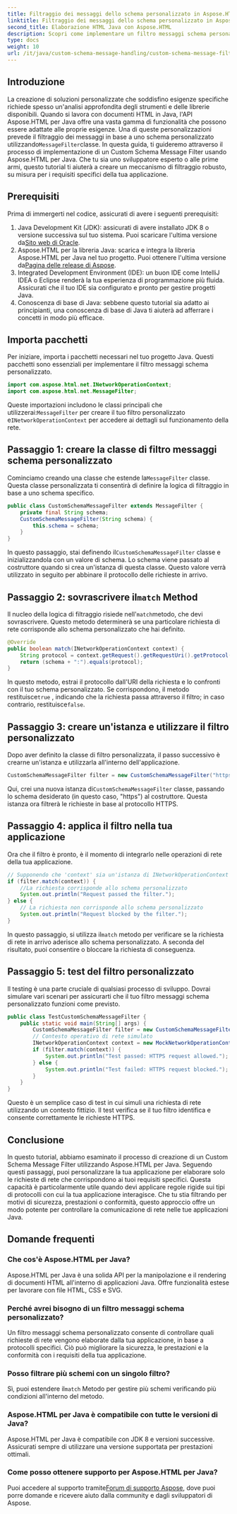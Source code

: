 ```yaml
---
title: Filtraggio dei messaggi dello schema personalizzato in Aspose.HTML per Java
linktitle: Filtraggio dei messaggi dello schema personalizzato in Aspose.HTML per Java
second_title: Elaborazione HTML Java con Aspose.HTML
description: Scopri come implementare un filtro messaggi schema personalizzato in Java usando Aspose.HTML. Segui la nostra guida passo passo per un'esperienza applicativa sicura e personalizzata.
type: docs
weight: 10
url: /it/java/custom-schema-message-handling/custom-schema-message-filter/
---
```

## Introduzione
 La creazione di soluzioni personalizzate che soddisfino esigenze specifiche richiede spesso un'analisi approfondita degli strumenti e delle librerie disponibili. Quando si lavora con documenti HTML in Java, l'API Aspose.HTML per Java offre una vasta gamma di funzionalità che possono essere adattate alle proprie esigenze. Una di queste personalizzazioni prevede il filtraggio dei messaggi in base a uno schema personalizzato utilizzando`MessageFilter`classe. In questa guida, ti guideremo attraverso il processo di implementazione di un Custom Schema Message Filter usando Aspose.HTML per Java. Che tu sia uno sviluppatore esperto o alle prime armi, questo tutorial ti aiuterà a creare un meccanismo di filtraggio robusto, su misura per i requisiti specifici della tua applicazione.
## Prerequisiti
Prima di immergerti nel codice, assicurati di avere i seguenti prerequisiti:
1.  Java Development Kit (JDK): assicurati di avere installato JDK 8 o versione successiva sul tuo sistema. Puoi scaricare l'ultima versione da[Sito web di Oracle](https://www.oracle.com/java/technologies/javase-jdk11-downloads.html).
2.  Aspose.HTML per la libreria Java: scarica e integra la libreria Aspose.HTML per Java nel tuo progetto. Puoi ottenere l'ultima versione da[Pagina delle release di Aspose](https://releases.aspose.com/html/java/).
3. Integrated Development Environment (IDE): un buon IDE come IntelliJ IDEA o Eclipse renderà la tua esperienza di programmazione più fluida. Assicurati che il tuo IDE sia configurato e pronto per gestire progetti Java.
4. Conoscenza di base di Java: sebbene questo tutorial sia adatto ai principianti, una conoscenza di base di Java ti aiuterà ad afferrare i concetti in modo più efficace.
## Importa pacchetti
Per iniziare, importa i pacchetti necessari nel tuo progetto Java. Questi pacchetti sono essenziali per implementare il filtro messaggi schema personalizzato.
```java
import com.aspose.html.net.INetworkOperationContext;
import com.aspose.html.net.MessageFilter;
```
 Queste importazioni includono le classi principali che utilizzerai:`MessageFilter` per creare il tuo filtro personalizzato e`INetworkOperationContext` per accedere ai dettagli sul funzionamento della rete.
## Passaggio 1: creare la classe di filtro messaggi schema personalizzato
 Cominciamo creando una classe che estende la`MessageFilter` classe. Questa classe personalizzata ti consentirà di definire la logica di filtraggio in base a uno schema specifico.
```java
public class CustomSchemaMessageFilter extends MessageFilter {
    private final String schema;
    CustomSchemaMessageFilter(String schema) {
        this.schema = schema;
    }
}
```
 In questo passaggio, stai definendo il`CustomSchemaMessageFilter` classe e inizializzandola con un valore di schema. Lo schema viene passato al costruttore quando si crea un'istanza di questa classe. Questo valore verrà utilizzato in seguito per abbinare il protocollo delle richieste in arrivo.
##  Passaggio 2: sovrascrivere il`match` Method
 Il nucleo della logica di filtraggio risiede nell'`match`metodo, che devi sovrascrivere. Questo metodo determinerà se una particolare richiesta di rete corrisponde allo schema personalizzato che hai definito.
```java
@Override
public boolean match(INetworkOperationContext context) {
    String protocol = context.getRequest().getRequestUri().getProtocol();
    return (schema + ":").equals(protocol);
}
```
 In questo metodo, estrai il protocollo dall'URI della richiesta e lo confronti con il tuo schema personalizzato. Se corrispondono, il metodo restituisce`true` , indicando che la richiesta passa attraverso il filtro; in caso contrario, restituisce`false`.
## Passaggio 3: creare un'istanza e utilizzare il filtro personalizzato
Dopo aver definito la classe di filtro personalizzata, il passo successivo è crearne un'istanza e utilizzarla all'interno dell'applicazione.
```java
CustomSchemaMessageFilter filter = new CustomSchemaMessageFilter("https");
```
 Qui, crei una nuova istanza di`CustomSchemaMessageFilter` classe, passando lo schema desiderato (in questo caso, "https") al costruttore. Questa istanza ora filtrerà le richieste in base al protocollo HTTPS.
## Passaggio 4: applica il filtro nella tua applicazione
Ora che il filtro è pronto, è il momento di integrarlo nelle operazioni di rete della tua applicazione.
```java
// Supponendo che 'context' sia un'istanza di INetworkOperationContext
if (filter.match(context)) {
    //La richiesta corrisponde allo schema personalizzato
    System.out.println("Request passed the filter.");
} else {
    // La richiesta non corrisponde allo schema personalizzato
    System.out.println("Request blocked by the filter.");
}
```
 In questo passaggio, si utilizza il`match` metodo per verificare se la richiesta di rete in arrivo aderisce allo schema personalizzato. A seconda del risultato, puoi consentire o bloccare la richiesta di conseguenza.
## Passaggio 5: test del filtro personalizzato
Il testing è una parte cruciale di qualsiasi processo di sviluppo. Dovrai simulare vari scenari per assicurarti che il tuo filtro messaggi schema personalizzato funzioni come previsto.
```java
public class TestCustomSchemaMessageFilter {
    public static void main(String[] args) {
        CustomSchemaMessageFilter filter = new CustomSchemaMessageFilter("https");
        // Contesto operativo di rete simulato
        INetworkOperationContext context = new MockNetworkOperationContext("https");
        if (filter.match(context)) {
            System.out.println("Test passed: HTTPS request allowed.");
        } else {
            System.out.println("Test failed: HTTPS request blocked.");
        }
    }
}
```
Questo è un semplice caso di test in cui simuli una richiesta di rete utilizzando un contesto fittizio. Il test verifica se il tuo filtro identifica e consente correttamente le richieste HTTPS.
## Conclusione
In questo tutorial, abbiamo esaminato il processo di creazione di un Custom Schema Message Filter utilizzando Aspose.HTML per Java. Seguendo questi passaggi, puoi personalizzare la tua applicazione per elaborare solo le richieste di rete che corrispondono ai tuoi requisiti specifici. Questa capacità è particolarmente utile quando devi applicare regole rigide sui tipi di protocolli con cui la tua applicazione interagisce. Che tu stia filtrando per motivi di sicurezza, prestazioni o conformità, questo approccio offre un modo potente per controllare la comunicazione di rete nelle tue applicazioni Java.
## Domande frequenti
### Che cos'è Aspose.HTML per Java?
Aspose.HTML per Java è una solida API per la manipolazione e il rendering di documenti HTML all'interno di applicazioni Java. Offre funzionalità estese per lavorare con file HTML, CSS e SVG.
### Perché avrei bisogno di un filtro messaggi schema personalizzato?
Un filtro messaggi schema personalizzato consente di controllare quali richieste di rete vengono elaborate dalla tua applicazione, in base a protocolli specifici. Ciò può migliorare la sicurezza, le prestazioni e la conformità con i requisiti della tua applicazione.
### Posso filtrare più schemi con un singolo filtro?
 Sì, puoi estendere il`match` Metodo per gestire più schemi verificando più condizioni all'interno del metodo.
### Aspose.HTML per Java è compatibile con tutte le versioni di Java?
Aspose.HTML per Java è compatibile con JDK 8 e versioni successive. Assicurati sempre di utilizzare una versione supportata per prestazioni ottimali.
### Come posso ottenere supporto per Aspose.HTML per Java?
 Puoi accedere al supporto tramite[Forum di supporto Aspose](https://forum.aspose.com/c/html/29), dove puoi porre domande e ricevere aiuto dalla community e dagli sviluppatori di Aspose.